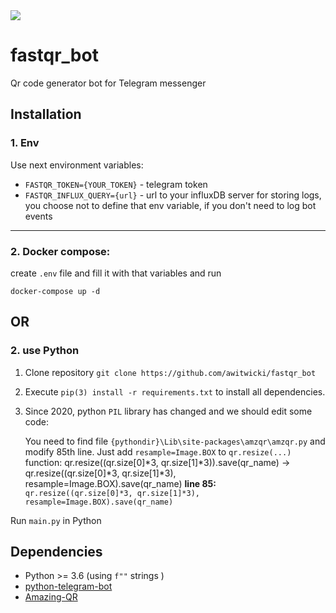 <img src="logo.jpg">

# fastqr_bot
Qr code generator bot for Telegram messenger

## Installation

### 1. Env

Use next environment variables:

* `FASTQR_TOKEN={YOUR_TOKEN}` - telegram token
* `FASTQR_INFLUX_QUERY={url}` - url to your influxDB server for storing logs, you choose not to define that env variable, if you don't need to log bot events

<hr>

### 2. Docker compose:
create `.env` file and fill it with that variables and run

```
docker-compose up -d
```
## OR
### 2. use Python

1. Clone repository `git clone https://github.com/awitwicki/fastqr_bot`
2. Execute `pip(3) install -r requirements.txt` to install all dependencies.
3. Since 2020, python `PIL` library has changed and we should edit some code:
   
   You need to find file `{pythondir}\Lib\site-packages\amzqr\amzqr.py` and
modify 85th line. Just add `resample=Image.BOX` to
`qr.resize(...)` function:
qr.resize((qr.size[0]*3, qr.size[1]*3)).save(qr_name) -> qr.resize((qr.size[0]*3, qr.size[1]*3), resample=Image.BOX).save(qr_name)
   **line 85:** `qr.resize((qr.size[0]*3, qr.size[1]*3), resample=Image.BOX).save(qr_name)`

Run `main.py` in Python

## Dependencies
* Python >= 3.6 (using `f""` strings )
* [python-telegram-bot](https://github.com/python-telegram-bot/python-telegram-bot)
* [Amazing-QR](https://github.com/x-hw/amazing-qr)
